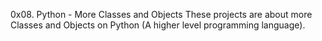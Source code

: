0x08. Python - More Classes and Objects
These projects are about more Classes and Objects on Python (A higher level programming language).
